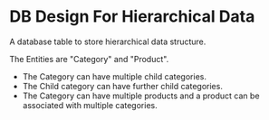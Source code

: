 # DB Design For Hierarchical Data
 A database table to store hierarchical data structure.
 
 The Entities are "Category" and "Product".
- The Category can have multiple child categories.
- The Child category can have further child categories.
- The Category can have multiple products and a product can be associated with multiple
categories. 
